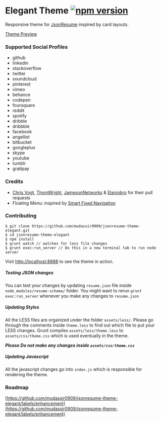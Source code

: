 # Elegant Theme [![npm version](https://badge.fury.io/js/jsonresume-theme-elegant.svg)](http://badge.fury.io/js/jsonresume-theme-elegant)

Responsive theme for [JsonResume](https://jsonresume.org/) inspired by card layouts.

[Theme Preview](http://themes.jsonresume.org/elegant)

### Supported Social Profiles 
* github
* linkedin
* stackoverflow
* twitter
* soundcloud
* pinterest
* vimeo
* behance
* codepen
* foursquare
* reddit
* spotify
* dribble
* dribbble
* facebook
* angellist
* bitbucket
* googleplus
* skype
* youtube
* tumblr
* gratipay


### Credits
* [Chris Vogt](https://github.com/chrisvogt), [ThomWright](https://github.com/ThomWright), [JamesonNetworks](https://github.com/JamesonNetworks) & [Elaniobro](https://github.com/Elaniobro) for their pull requests
* Floating Menu: inspired by [Smart Fixed Navigation](http://codyhouse.co/demo/smart-fixed-navigation/index.html)

### Contributing
```
$ git clone https://github.com/mudassir0909/jsonresume-theme-elegant.git
$ cd jsonresume-theme-elegant
$ npm install
$ grunt watch // watches for less file changes
$ grunt exec:run_server // Do this in a new terminal tab to run node server
```

Visit [http://localhost:8888](http://localhost:8888) to see the theme in action.

##### Testing JSON changes
You can test your changes by updating `resume.json` file inside `node_modules/resume-schema/` folder. You might want to rerun `grunt exec:run_server` whenever you make any changes to `resume.json`

##### Updating Styles
All the LESS files are organized under the folder `assets/less/`. Please go through the comments inside `theme.less` to find out which file to put your LESS changes. Grunt compiles `assets/less/theme.less` to `assets/css/theme.css` which is used eventually in the theme. 

**_Please Do not make any changes inside `assets/css/theme.css`_**

##### Updating Javascript
All the javascript changes go into `index.js` which is responsible for rendering the theme.

### Roadmap

[https://github.com/mudassir0909/jsonresume-theme-elegant/labels/enhancement](https://github.com/mudassir0909/jsonresume-theme-elegant/labels/enhancement)


